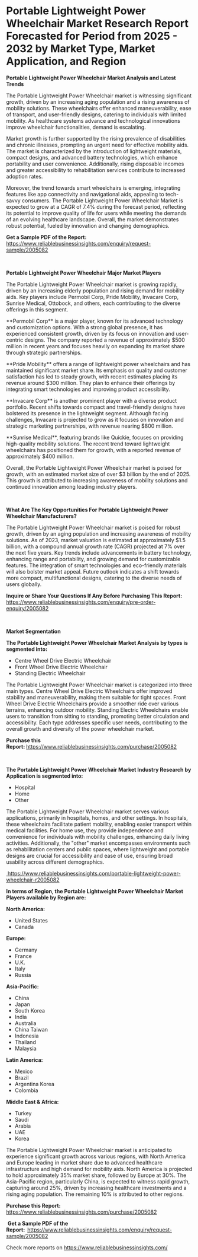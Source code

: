 <p><h1>Portable Lightweight Power Wheelchair Market Research Report Forecasted for Period from 2025 -  2032 by Market Type, Market Application, and Region</h1></p><p><strong>Portable Lightweight Power Wheelchair Market Analysis and Latest Trends</strong></p>
<p><p>The Portable Lightweight Power Wheelchair market is witnessing significant growth, driven by an increasing aging population and a rising awareness of mobility solutions. These wheelchairs offer enhanced maneuverability, ease of transport, and user-friendly designs, catering to individuals with limited mobility. As healthcare systems advance and technological innovations improve wheelchair functionalities, demand is escalating.</p><p>Market growth is further supported by the rising prevalence of disabilities and chronic illnesses, prompting an urgent need for effective mobility aids. The market is characterized by the introduction of lightweight materials, compact designs, and advanced battery technologies, which enhance portability and user convenience. Additionally, rising disposable incomes and greater accessibility to rehabilitation services contribute to increased adoption rates.</p><p>Moreover, the trend towards smart wheelchairs is emerging, integrating features like app connectivity and navigational aids, appealing to tech-savvy consumers. The Portable Lightweight Power Wheelchair Market is expected to grow at a CAGR of 7.4% during the forecast period, reflecting its potential to improve quality of life for users while meeting the demands of an evolving healthcare landscape. Overall, the market demonstrates robust potential, fueled by innovation and changing demographics.</p></p>
<p><strong>Get a Sample PDF of the Report:&nbsp;</strong> <a href="https://www.reliablebusinessinsights.com/enquiry/request-sample/2005082?utm_campaign=2321&utm_medium=2&utm_source=Github&utm_content=ia&utm_term=29032025&utm_id=portable-lightweight-power-wheelchair">https://www.reliablebusinessinsights.com/enquiry/request-sample/2005082</a></p>
<p>&nbsp;</p>
<p><strong>Portable Lightweight Power Wheelchair Major Market Players</strong></p>
<p><p>The Portable Lightweight Power Wheelchair market is growing rapidly, driven by an increasing elderly population and rising demand for mobility aids. Key players include Permobil Corp, Pride Mobility, Invacare Corp, Sunrise Medical, Ottobock, and others, each contributing to the diverse offerings in this segment.</p><p>**Permobil Corp** is a major player, known for its advanced technology and customization options. With a strong global presence, it has experienced consistent growth, driven by its focus on innovation and user-centric designs. The company reported a revenue of approximately $500 million in recent years and focuses heavily on expanding its market share through strategic partnerships.</p><p>**Pride Mobility** offers a range of lightweight power wheelchairs and has maintained significant market share. Its emphasis on quality and customer satisfaction has led to steady growth, with recent estimates placing its revenue around $300 million. They plan to enhance their offerings by integrating smart technologies and improving product accessibility.</p><p>**Invacare Corp** is another prominent player with a diverse product portfolio. Recent shifts towards compact and travel-friendly designs have bolstered its presence in the lightweight segment. Although facing challenges, Invacare is projected to grow as it focuses on innovation and strategic marketing partnerships, with revenue nearing $800 million.</p><p>**Sunrise Medical**, featuring brands like Quickie, focuses on providing high-quality mobility solutions. The recent trend toward lightweight wheelchairs has positioned them for growth, with a reported revenue of approximately $400 million.</p><p>Overall, the Portable Lightweight Power Wheelchair market is poised for growth, with an estimated market size of over $3 billion by the end of 2025. This growth is attributed to increasing awareness of mobility solutions and continued innovation among leading industry players.</p></p>
<p>&nbsp;</p>
<p><strong>What Are The Key Opportunities For Portable Lightweight Power Wheelchair Manufacturers?</strong></p>
<p><p>The Portable Lightweight Power Wheelchair market is poised for robust growth, driven by an aging population and increasing awareness of mobility solutions. As of 2023, market valuation is estimated at approximately $1.5 billion, with a compound annual growth rate (CAGR) projected at 7% over the next five years. Key trends include advancements in battery technology, enhancing range and portability, and growing demand for customizable features. The integration of smart technologies and eco-friendly materials will also bolster market appeal. Future outlook indicates a shift towards more compact, multifunctional designs, catering to the diverse needs of users globally.</p></p>
<p><strong>Inquire or Share Your Questions If Any Before Purchasing This Report:</strong> <a href="https://www.reliablebusinessinsights.com/enquiry/pre-order-enquiry/2005082?utm_campaign=2321&utm_medium=2&utm_source=Github&utm_content=ia&utm_term=29032025&utm_id=portable-lightweight-power-wheelchair">https://www.reliablebusinessinsights.com/enquiry/pre-order-enquiry/2005082</a></p>
<p>&nbsp;</p>
<p><strong>Market Segmentation</strong></p>
<p><strong>The Portable Lightweight Power Wheelchair Market Analysis by types is segmented into:</strong></p>
<p><ul><li>Centre Wheel Drive Electric Wheelchair</li><li>Front Wheel Drive Electric Wheelchair</li><li>Standing Electric Wheelchair</li></ul></p>
<p><p>The Portable Lightweight Power Wheelchair market is categorized into three main types. Centre Wheel Drive Electric Wheelchairs offer improved stability and maneuverability, making them suitable for tight spaces. Front Wheel Drive Electric Wheelchairs provide a smoother ride over various terrains, enhancing outdoor mobility. Standing Electric Wheelchairs enable users to transition from sitting to standing, promoting better circulation and accessibility. Each type addresses specific user needs, contributing to the overall growth and diversity of the power wheelchair market.</p></p>
<p><strong>Purchase this Report:&nbsp;</strong><a href="https://www.reliablebusinessinsights.com/purchase/2005082?utm_campaign=2321&utm_medium=2&utm_source=Github&utm_content=ia&utm_term=29032025&utm_id=portable-lightweight-power-wheelchair">https://www.reliablebusinessinsights.com/purchase/2005082</a></p>
<p>&nbsp;</p>
<p><strong>The Portable Lightweight Power Wheelchair Market Industry Research by Application is segmented into:</strong></p>
<p><ul><li>Hospital</li><li>Home</li><li>Other</li></ul></p>
<p><p>The Portable Lightweight Power Wheelchair market serves various applications, primarily in hospitals, homes, and other settings. In hospitals, these wheelchairs facilitate patient mobility, enabling easier transport within medical facilities. For home use, they provide independence and convenience for individuals with mobility challenges, enhancing daily living activities. Additionally, the "other" market encompasses environments such as rehabilitation centers and public spaces, where lightweight and portable designs are crucial for accessibility and ease of use, ensuring broad usability across different demographics.</p></p>
<p><a href="https://www.reliablebusinessinsights.com/portable-lightweight-power-wheelchair-r2005082?utm_campaign=2321&utm_medium=2&utm_source=Github&utm_content=ia&utm_term=29032025&utm_id=portable-lightweight-power-wheelchair">&nbsp;https://www.reliablebusinessinsights.com/portable-lightweight-power-wheelchair-r2005082</a></p>
<p><strong>In terms of Region, the Portable Lightweight Power Wheelchair Market Players available by Region are:</strong></p>
<p>
    <p> <strong> North America: </strong>
        <ul>
            <li>United States</li>
            <li>Canada</li>
        </ul>
        </p> 
    <p> <strong> Europe: </strong>
        <ul>
            <li>Germany</li>
            <li>France</li>
            <li>U.K.</li>
            <li>Italy</li>
            <li>Russia</li>
        </ul>
        </p> 
    <p> <strong> Asia-Pacific: </strong>
        <ul>
            <li>China</li>
            <li>Japan</li>
            <li>South Korea</li>
            <li>India</li>
            <li>Australia</li>
            <li>China Taiwan</li>
            <li>Indonesia</li>
            <li>Thailand</li>
            <li>Malaysia</li>
        </ul>
        </p> 
    <p> <strong> Latin America: </strong>
        <ul>
            <li>Mexico</li>
            <li>Brazil</li>
            <li>Argentina Korea</li>
            <li>Colombia</li>
        </ul>
        </p> 
    <p> <strong> Middle East & Africa: </strong>
        <ul>
            <li>Turkey</li>
            <li>Saudi</li>
            <li>Arabia</li>
            <li>UAE</li>
            <li>Korea</li>
        </ul>
    </p>
    </p>
<p><p>The Portable Lightweight Power Wheelchair market is anticipated to experience significant growth across various regions, with North America and Europe leading in market share due to advanced healthcare infrastructure and high demand for mobility aids. North America is projected to hold approximately 35% market share, followed by Europe at 30%. The Asia-Pacific region, particularly China, is expected to witness rapid growth, capturing around 25%, driven by increasing healthcare investments and a rising aging population. The remaining 10% is attributed to other regions.</p></p>
<p><strong>Purchase this Report: </strong><a href="https://www.reliablebusinessinsights.com/purchase/2005082?utm_campaign=2321&utm_medium=2&utm_source=Github&utm_content=ia&utm_term=29032025&utm_id=portable-lightweight-power-wheelchair">https://www.reliablebusinessinsights.com/purchase/2005082</a></p>
<p>&nbsp;<strong>Get a Sample PDF of the Report:&nbsp;&nbsp;</strong><a href="https://www.reliablebusinessinsights.com/enquiry/request-sample/2005082?utm_campaign=2321&utm_medium=2&utm_source=Github&utm_content=ia&utm_term=29032025&utm_id=portable-lightweight-power-wheelchair">https://www.reliablebusinessinsights.com/enquiry/request-sample/2005082</a></p>
<p><strong></strong></p>
<p>Check more reports on <a href="https://www.reliablebusinessinsights.com/?utm_campaign=2321&utm_medium=2&utm_source=Github&utm_content=ia&utm_term=29032025&utm_id=portable-lightweight-power-wheelchair">https://www.reliablebusinessinsights.com/</a></p>